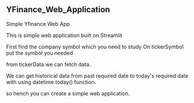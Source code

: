 ## YFinance_Web_Application
Simple Yfinance Web App

This is simple web application built on Streamlit

First find the company symbol which you need to study
On tickerSymbol put the symbol you needed

from tickerData we can fetch data.

We can get historical data from past required date to today's required date with using datetime.today() function.

so hench you can create a simple web application.
